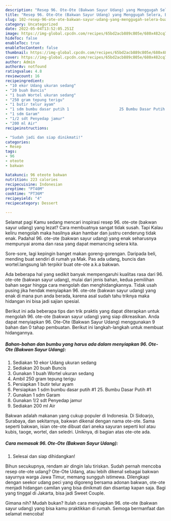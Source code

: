 ```yaml
---
description: "Resep 96. Ote-Ote (Bakwan Sayur Udang) yang Menggugah Selera, Buat Buka Puasa}"
title: "Resep 96. Ote-Ote (Bakwan Sayur Udang) yang Menggugah Selera, Buat Buka Puasa}"
slug: 102-resep-96-ote-ote-bakwan-sayur-udang-yang-menggugah-selera-buat-buka-puasa
category: Uncategorized
date: 2022-05-04T13:52:05.251Z
image: https://img-global.cpcdn.com/recipes/65bd2acb889c805e/680x482cq70/96-ote-ote-bakwan-sayur-udang-foto-resep-utama.jpg
hideToc: false
enableToc: true
enableTocContent: false
thumbnail: https://img-global.cpcdn.com/recipes/65bd2acb889c805e/680x482cq70/96-ote-ote-bakwan-sayur-udang-foto-resep-utama.jpg
cover: https://img-global.cpcdn.com/recipes/65bd2acb889c805e/680x482cq70/96-ote-ote-bakwan-sayur-udang-foto-resep-utama.jpg
author: Admin
authorAv: notfound
ratingvalue: 4.8
reviewcount: 16
recipeingredient:
- "10 ekor Udang ukuran sedang"
- "20 buah Buncis"
- "1 buah Wortel ukuran sedang"
- "250 gram tepung terigu"
- "1 butir telur ayam"
- "1 sdm bumbu dasar putih 1                      25 Bumbu Dasar Putih 1"
- "1 sdm Garam"
- "1/2 sdt Penyedap jamur"
- "200 ml Air"
recipeinstructions:

- "Sudah jadi dan siap dinikmati!"
categories:
- Resep
tags:
- 96
- oteote
- bakwan

katakunci: 96 oteote bakwan 
nutrition: 223 calories
recipecuisine: Indonesian
preptime: "PT40M"
cooktime: "PT36M"
recipeyield: "4"
recipecategory: Dessert

---
```



Selamat pagi Kamu sedang mencari inspirasi resep 96. ote-ote (bakwan sayur udang) yang lezat? Cara membuatnya sangat tidak susah. Tapi Kalau keliru mengolah maka hasilnya akan hambar dan justru cenderung tidak enak. Padahal 96. ote-ote (bakwan sayur udang) yang enak seharusnya mempunyai aroma dan rasa yang dapat memancing selera kita.


Sore-sore, lagi kepingin banget makan goreng-gorengan. Daripada beli, mending buat sendiri di rumah ya Mak. Pas ada udang, buncis dan wortel.langsung lah terpikir buat ote-ote a.k.a bakwan.

Ada beberapa hal yang sedikit banyak mempengaruhi kualitas rasa dari 96. ote-ote (bakwan sayur udang), mulai dari jenis bahan, kedua pemilihan bahan segar hingga cara mengolah dan menghidangkannya. Tidak usah pusing jika hendak menyiapkan 96. ote-ote (bakwan sayur udang) yang enak di mana pun anda berada, karena asal sudah tahu triknya maka hidangan ini bisa jadi sajian spesial.


Berikut ini ada beberapa tips dan trik praktis yang dapat diterapkan untuk mengolah 96. ote-ote (bakwan sayur udang) yang siap dikreasikan. Anda dapat menyiapkan 96. Ote-Ote (Bakwan Sayur Udang) menggunakan 9 bahan dan 0 tahap pembuatan. Berikut ini langkah-langkah untuk membuat hidangannya.

<!--inarticleads1-->

##### Bahan-bahan dan bumbu yang harus ada dalam menyiapkan 96. Ote-Ote (Bakwan Sayur Udang):

1. Sediakan 10 ekor Udang ukuran sedang
1. Sediakan 20 buah Buncis
1. Gunakan 1 buah Wortel ukuran sedang
1. Ambil 250 gram tepung terigu
1. Persiapkan 1 butir telur ayam
1. Persiapkan 1 sdm bumbu dasar putih #1                      25. Bumbu Dasar Putih #1
1. Gunakan 1 sdm Garam
1. Gunakan 1/2 sdt Penyedap jamur
1. Sediakan 200 ml Air


Bakwan adalah makanan yang cukup populer di Indonesia. Di Sidoarjo, Surabaya, dan sekitarnya, bakwan dikenal dengan nama ote-ote. Sama seperti bakwan, isian ote-ote dibuat dari aneka sayuran seperti kol atau kubis, taoge, wortel, dan seledri. Uniknya, di bagian atas ote-ote ada. 

<!--inarticleads2-->

##### Cara memasak 96. Ote-Ote (Bakwan Sayur Udang):


1. Selesai dan siap dihidangkan!

Bihun secukupnya, rendam air dingin lalu tiriskan. Sudah pernah mencoba resep ote-ote udang? Ote-Ote Udang, atau lebih dikenal sebagai bakwan sayurnya warga Jawa Timur, memang sungguh istimewa. Dilengkapi dengan seekor udang peci yang digoreng bersama adonan bakwan, ote-ote menjadi hidangan camilan yang bisa dinikmati dan disantap kapan saja. Bagi yang tinggal di Jakarta, bisa jadi Sweet Couple. 

Gimana nih? Mudah bukan? Itulah cara menyiapkan 96. ote-ote (bakwan sayur udang) yang bisa kamu praktikkan di rumah. Semoga bermanfaat dan selamat mencoba!
